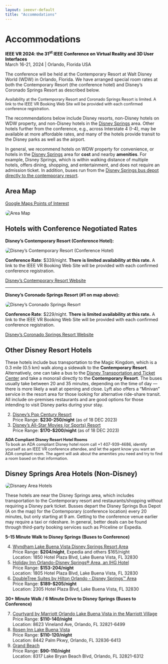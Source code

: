 ```yaml
---
layout: ieeevr-default
title: "Accommodations"
---
```


<div>
    <h1>Accommodations</h1>
    <p>
        <strong style="color: black">IEEE VR 2024: the 31<sup>st</sup> IEEE Conference on Virtual Reality and 3D User Interfaces </strong>
        <br>
        March 16-21, 2024 | Orlando, Florida USA
        <br>
    </p>
    <p>
        The conference will be held at the Contemporary Resort at Walt Disney World (WDW) in Orlando, Florida. We have arranged special room rates at both the Contemporary Resort (the conference hotel) and Disney’s Coronado Springs Resort as described below. 
    </p>
    <div class="notice--info alignCenter bold" style="font-size: 0.9em !important;">
        Availability at the Contemporary Resort and Coronado Springs Resort is limited. A link to the IEEE VR Booking Web Site will be provided with each confirmed conference registration.
    </div>
    <p>
        The recommendations below include Disney resorts, non-Disney hotels on WDW property, and non-Disney hotels in the <a href="https://www.disneysprings.com/">Disney Springs</a> area. Other hotels further from the conference, e.g., across Interstate 4 (I-4), may be available at more affordable rates, and many of the hotels provide transit to the Disney parks as well as the airport.
    </p>
    <p>
        In general, we recommend hotels on WDW property for convenience, or hotels in the <a href="https://www.disneysprings.com/" target="_blank">Disney Springs</a> area for <strong>cost</strong> and nearby <strong>amenities</strong>. For example, Disney Springs, which is within walking distance of multiple hotels, offers dining, shopping, and entertainment, and does not require an admission ticket. In addition, buses run from the <a href="https://disneyworld.disney.go.com/guest-services/resort-transportation/" target="_blank">Disney Springs bus depot directly to the contemporary resort</a>.
    </p>
    <h2>Area Map</h2>
    <p>
        <div class="alignCenter">
            <a href="https://maps.app.goo.gl/8deLcVMjeKyBZxtw6" class="btn btn--info" target="_blank">Google Maps Points of Interest</a>
        </div>   
    </p>
    <p>
        <div class="alignCenter">
            <img src= "{{ "/assets/images/accomodations/IEEEVR2024_map.jpg" | relative_url }}"  style="border-radius: 20px;" alt="Area Map">
        </div>
    </p>
    <h2>Hotels with Conference Negotiated Rates</h2>
    <p>
         <b>Disney’s Contemporary Resort (Conference Hotel):</b>
    </p>
    <p>
        <div class="alignCenter">
            <img src= "{{ "/assets/images/accomodations/ContemporaryResort.png" | relative_url }}" style="border-radius: 20px;" alt="Disney’s Contemporary Resort (Conference Hotel)">
        </div>
    </p>
    <p>
        <b>Conference Rate</b>: $339/night. <b>There is limited availability at this rate.</b> A link to the IEEE VR Booking Web Site will be provided with each confirmed conference registration.
    </p>    
    <p>
        <div class="alignCenter">
            <a href="https://disneyworld.disney.go.com/resorts/contemporary-resort/" class="btn btn--info" target="_blank">Disney’s Contemporary Resort Website</a> 
        </div>   
    </p>
    <hr>    
    <p>
         <b>Disney’s Coronado Springs Resort (#1 on map above):</b>
    </p>
    <p>
        <div class="alignCenter">
            <img src= "{{ "/assets/images/accomodations/Coronado.png" | relative_url }}" style="border-radius: 20px;" alt="Disney’s Coronado Springs Resort">
        </div>
    </p>
     <p>
        <b>Conference Rate</b>: $229/night. <b>There is limited availability at this rate.</b> A link to the IEEE VR Booking Web Site will be provided with each confirmed conference registration.
    </p>
     <p>
        <div class="alignCenter">
            <a href="https://disneyworld.disney.go.com/resorts/coronado-springs-resort/" class="btn btn--info" target="_blank">Disney’s Coronado Springs Resort Website</a> 
        </div>   
    </p>
    <h2>Other Disney Resort Hotels</h2>
    <p>
        These hotels include bus transportation to the Magic Kingdom, which is a 0.3 mile (0.5 km) walk along a sidewalk to the <b>Contemporary Resort</b>. Alternatively, one can take a bus to the <a href="https://disneyworld.disney.go.com/guest-services/resort-transportation/" target="_blank">Disney Transportation and Ticket Center</a> and take a monorail directly to the <b>Contemporary Resort</b>. The buses usually take between 20 and 35 minutes, depending on the time of day — there is more likely a wait at opening and close. Lyft also offers a “Minivan” service in the resort area for those looking for alternative ride-share transit. All include on-premises restaurants and are good options for those intending to visit Disney parks during your stay. 
    </p>
    <p>
        <ol start = "2">
            <li>
                <a href="https://disneyworld.disney.go.com/resorts/pop-century-resort/" target="_blank">Disney’s Pop Century Resort</a><br/>
                Price Range: <b>$230-250/night</b> (as of 18 DEC 2023)
            </li>
            <li>
                <a href="https://disneyworld.disney.go.com/resorts/all-star-movies-resort/" target="_blank">Disney’s All-Star Movies (or Sports) Resort</a><br/>
                Price Range: <b>$170-$200/night</b> (as of 18 DEC 2023)
            </li>
        </ol>
    </p>
    <div class="notice--info" style="font-size: 0.9em !important;">
        <b>ADA Compliant Disney Resort Hotel Rooms</b><br/>
         To book an ADA compliant Disney hotel room call +1 407-939-4686, identify yourself as an IEEE VR conference attendee, and let the agent know you want an ADA compliant room. The agent will ask about the amenities you need and try to find a room based on that information.
    </div>
    <h2>Disney Springs Area Hotels (Non-Disney)</h2>
     <p>
         <div class="alignCenter">
            <img src= "{{ "/assets/images/accomodations/hotelmap.png" | relative_url }}" style="border-radius: 20px;" alt="Disnaey Area Hotels">
        </div>  
        <p>
        These hotels are near the Disney Springs area, which includes transportation to the Contemporary resort and restaurants/shopping without requiring a Disney park ticket. Busses depart the Disney Springs Bus Depot (A on the map) for the Contemporary (conference location) every 20 minutes, but only starting at 9 am. Getting to the conference venue earlier may require a taxi or rideshare. In general, better deals can be found through third-party booking services such as Priceline or Expedia. 
        </p>
    </p>
    <p>
        <b>5–15 Minute Walk to Disney Springs (Buses to Conference)</b>
        <ol start="4">
            <li>
                <a href="https://www.wyndhamhotels.com/wyndham/lake-buena-vista-florida/wyndham-lake-buena-vista-resort-downtown-disney-resort-area/overview" target="_blank">Wyndham Lake Buena Vista Disney Springs Resort Area</a><br/>
                Price Range: <b>$204/night</b>, Expedia and others $165/night<br/>
                Location: 1850 Hotel Plaza Blvd, Lake Buena Vista, FL 32830
            </li>
            <li>
                <a href="https://www.ihg.com/holidayinn/hotels/us/en/lake-buena-vista/dislb/hoteldetail" target="_blank">Holiday Inn Orlando-Disney Springs® Area, an IHG Hotel</a><br/>
                Price Range: <b>$153-204/night</b><br/>
                Location: 1805 Hotel Plaza Blvd, Lake Buena Vista, FL 32830
            </li>
            <li>
                <a href="https://www.hilton.com/en/hotels/mcofhdt-doubletree-suites-orlando/" target="_blank">DoubleTree Suites by Hilton Orlando - Disney Springs™ Area</a><br/>
                Price Range: <b>$189-$205/night</b><br/>
                Location: 2305 Hotel Plaza Blvd, Lake Buena Vista, FL 32830
            </li>
        </ol>
    </p>
    <p>
        <b>30+ Minute Walk / 6 Minute Drive to Disney Springs (Buses to Conference)</b>
        <ol start="7">
            <li>
                <a href="https://www.marriott.com/en-us/hotels/mcoly-courtyard-orlando-lake-buena-vista-in-the-marriott-village/overview/" target="_blank">Courtyard by Marriott Orlando Lake Buena Vista in the Marriott Village</a><br/>
                Price Range: <b>$110-140/night</b><br/>
                Location: 8623 Vineland Ave, Orlando, FL 32821-6499
            </li>
            <li>
                <a href="https://www.rosenlbv.com/" target="_blank">Rosen Inn Lake Buena Vista</a><br/>
                Price Range: <b>$110-120/night</b><br/>
                Location: 8442 Palm Pkwy, Orlando, FL 32836-6413
            </li>
            <li>
                <a href="https://www.tophotelreservations.com/grand-beach/special-offers?utm_source=google&utm_medium=organic&utm_campaign=gbr-gmb-listing&utm_content=gmb-listing_weblink" target="_blank">Grand Beach</a><br/>
                Price Range: <b>$90-110/night</b><br/>
                Location: 8317 Lake Bryan Beach Blvd, Orlando, FL 32821-6312
            </li>
        </ol>
    </p>
</div>